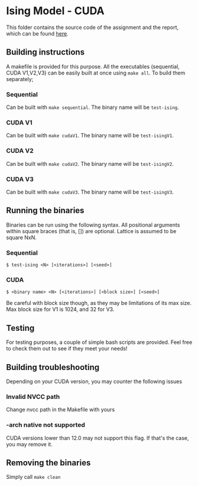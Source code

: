 # Ising Model - CUDA
This folder contains the source code of the assignment and the report, which can be found [here](report/report.pdf).

## Building instructions
A makefile is provided for this purpose. All the executables (sequential, CUDA V1,V2,V3) can be easily built at once using `make all`.
To build them separately;

### Sequential
Can be built with `make sequential`. The binary name will be `test-ising`.

### CUDA V1
Can be built with `make cudaV1`. The binary name will be `test-isingV1`.

### CUDA V2
Can be built with `make cudaV2`. The binary name will be `test-isingV2`. 

### CUDA V3
Can be built with `make cudaV3`. The binary name will be `test-isingV3`.

## Running the binaries
Binaries can be run using the following syntax. All positional arguments within square braces (that is, []) are optional. Lattice is assumed to be square NxN.

### Sequential

`$ test-ising <N> [<iterations>] [<seed>]`

### CUDA

`$ <binary name> <N> [<iterations>] [<block size>] [<seed>]`

Be careful with block size though, as they may be limitations of its max size. Max block size for V1 is 1024, and 32 for V3.

## Testing
For testing purposes, a couple of simple bash scripts are provided. Feel free to check them out to see if they meet your needs!

## Building troubleshooting
Depending on your CUDA version, you may counter the following issues

### Invalid NVCC path
Change nvcc path in the Makefile with yours

### -arch native not supported
CUDA versions lower than 12.0 may not support this flag. If that's the case, you may remove it.

## Removing the binaries
Simply call `make clean`
